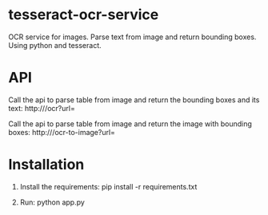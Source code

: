 # tesseract-ocr-service
OCR service for images. Parse text from image and return bounding boxes. Using python and tesseract.


# API

Call the api to parse table from image and return the bounding boxes and its text:
http://<host>/ocr?url=<urltoimage>
  
Call the api to parse table from image and return the image with bounding boxes:
http://<host>/ocr-to-image?url=<urltoimage>  
  
# Installation
1. Install the requirements:
  pip install -r requirements.txt
  
2. Run: python app.py
